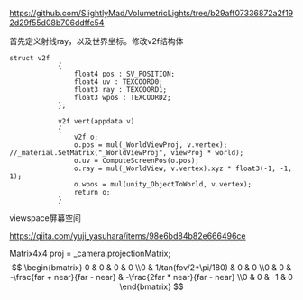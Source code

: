 https://github.com/SlightlyMad/VolumetricLights/tree/b29aff07336872a2f192d29f55d08b706ddffc54

首先定义射线ray，以及世界坐标。修改v2f结构体

```
struct v2f
			{
				float4 pos : SV_POSITION;
				float4 uv : TEXCOORD0;
				float3 ray : TEXCOORD1;
				float3 wpos : TEXCOORD2;
			};

			v2f vert(appdata v)
			{
				v2f o;
				o.pos = mul(_WorldViewProj, v.vertex);
//_material.SetMatrix("_WorldViewProj", viewProj * world);
				o.uv = ComputeScreenPos(o.pos);
				o.ray = mul(_WorldView, v.vertex).xyz * float3(-1, -1, 1);
				o.wpos = mul(unity_ObjectToWorld, v.vertex);
				return o;
			}
```

viewspace屏幕空间

https://qiita.com/yuji_yasuhara/items/98e6bd84b82e666496ce

Matrix4x4 proj = _camera.projectionMatrix;
$$
\begin{bmatrix} 0 & 0 & 0 & 0 \\0 & 1/tan(fov/2*\pi/180) & 0 & 0 \\0 & 0 & -\frac{far + near}{far - near} & -\frac{2far * near}{far - near} \\0 & 0 & -1 & 0 \end{bmatrix}
$$
